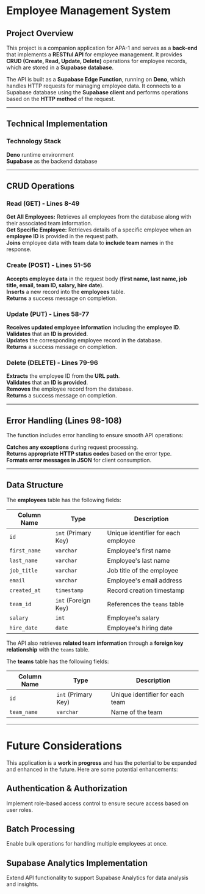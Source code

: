 # Employee Management System

## Project Overview
This project is a companion application for APA-1 and serves as a **back-end** that implements a **RESTful API** for employee management. It provides **CRUD (Create, Read, Update, Delete)** operations for employee records, which are stored in a **Supabase database**.

The API is built as a **Supabase Edge Function**, running on **Deno**, which handles HTTP requests for managing employee data. It connects to a Supabase database using the **Supabase client** and performs operations based on the **HTTP method** of the request.

---

## **Technical Implementation**

### **Technology Stack**
**Deno** runtime environment  
**Supabase** as the backend database  

---

## **CRUD Operations**

### **Read (GET) - Lines 8-49**
**Get All Employees:** Retrieves all employees from the database along with their associated team information.  
**Get Specific Employee:** Retrieves details of a specific employee when an **employee ID** is provided in the request path.  
**Joins** employee data with team data to **include team names** in the response.

### **Create (POST) - Lines 51-56**
**Accepts employee data** in the request body (**first name, last name, job title, email, team ID, salary, hire date**).  
**Inserts** a new record into the **employees** table.  
**Returns** a success message on completion.

### **Update (PUT) - Lines 58-77**
**Receives updated employee information** including the **employee ID**.  
**Validates** that an **ID is provided**.  
**Updates** the corresponding employee record in the database.  
**Returns** a success message on completion.

### **Delete (DELETE) - Lines 79-96**
**Extracts** the employee ID from the **URL path**.  
**Validates** that an **ID is provided**.  
**Removes** the employee record from the database.  
**Returns** a success message on completion.

---

## **Error Handling** (Lines 98-108)
The function includes error handling to ensure smooth API operations:

**Catches any exceptions** during request processing.  
**Returns appropriate HTTP status codes** based on the error type.  
**Formats error messages in JSON** for client consumption.

---

## **Data Structure**

The **employees** table has the following fields:

| Column Name  | Type          | Description |
|-------------|--------------|-------------|
| `id` | `int` (Primary Key) | Unique identifier for each employee |
| `first_name` | `varchar` | Employee's first name |
| `last_name` | `varchar` | Employee's last name |
| `job_title` | `varchar` | Job title of the employee |
| `email` | `varchar` | Employee's email address |
| `created_at` | `timestamp` | Record creation timestamp |
| `team_id` | `int` (Foreign Key) | References the `teams` table |
| `salary` | `int` | Employee's salary |
| `hire_date` | `date` | Employee's hiring date |


The API also retrieves **related team information** through a **foreign key relationship** with the `teams` table.

The **teams** table has the following fields:

| Column Name  | Type          | Description |
|-------------|--------------|-------------|
| `id` | `int` (Primary Key) | Unique identifier for each team |
| `team_name` | `varchar` | Name of the team |

---
# Future Considerations

This application is a **work in progress** and has the potential to be expanded and enhanced in the future. Here are some potential enhancements:

## Authentication & Authorization
Implement role-based access control to ensure secure access based on user roles.

## Batch Processing
Enable bulk operations for handling multiple employees at once.

## Supabase Analytics Implementation
Extend API functionality to support Supabase Analytics for data analysis and insights.